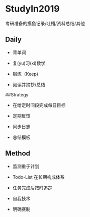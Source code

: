 # StudyIn2019

考研准备的摸鱼记录/吐槽/资料总结/其他



## Daily

- 背单词

- 复(yu)习(xi)数学

- 锻炼（Keep)

- 阅读并摘抄/总结

  

##Strategy

- 在给定时间段完成每日目标

- 定期反馈

- 同步日志
- 总结模板



## Method

- 监测重于计划
- Todo-List 在长期构成体系
- 任务完成后按时追踪

- 自我技术
- 明确赛制
